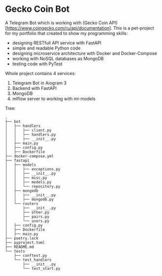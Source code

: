 # Gecko Coin Bot

A Telegram Bot which is working with (Gecko Coin API)[https://www.coingecko.com/ru/api/documentation].
This is a pet-project for my portfolio that created to show my programming skills:
- designing RESTfull API service with FastAPI
- simple and readable Python code
- designing microservice architecture with Docker and Docker-Compose
- working with NoSQL databases as MongoDB
- testing code with PyTest

Whole project contains 4 services:
1. Telegram Bot in Aiogram 3
2. Backend with FastAPI
3. MongoDB
4. mlflow server to working with ml-models

Tree:
```
.
├── bot
│   ├── handlers
│   │   ├── client.py
│   │   ├── handlers.py
│   │   ├── __init__.py
│   ├── main.py
│   ├── config.py
│   ├── Dockerfile
├── docker-compose.yml
├── fastapi
│   ├── models
│   │   ├── exceptions.py
│   │   ├── __init__.py
│   │   ├── misc.py
│   │   ├── models.py
│   │   └── repository.py
│   ├── mongodb
│   │   ├── __init__.py
│   │   ├── mongodb.py
│   └── routers
│       ├── __init__.py
│       ├── other.py
│       ├── pairs.py
│       └── users.py
│   ├── config.py
│   ├── Dockerfile
│   ├── main.py
├── poetry.lock
├── pyproject.toml
├── README.md
└── tests
    ├── conftest.py
    └── test_handlers
        ├── __init__.py
        └── test_start.py

```